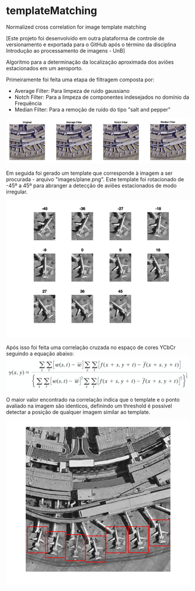 # templateMatching
Normalized cross correlation for image template matching

[Este projeto foi desenvolvido em outra plataforma de controle de versionamento e exportada para o GitHub após o término da disciplina Introdução ao processamento de imagens - UnB]

Algoritmo para a determinação da localização aproximada dos aviões estacionados em um aeroporto.

Primeiramente foi feita uma etapa de filtragem composta por:
+ Average Filter: Para limpeza de ruido gaussiano
+ Notch Filter: Para a limpeza de componentes indesejados no domínio da Frequência
+ Median Filter: Para a remoção de ruído do tipo "salt and pepper"

![denoising](images/denoising.png?raw=true)

Em seguida foi gerado um template que corresponde à imagem a ser procurada - arquivo "images/plane.png". Este template foi rotacionado de -45º a 45º para abranger a detecção de aviões estacionados de modo irregular.

![rotate](images/rotate.png?raw=true)

Após isso foi feita uma correlação cruzada no espaço de cores YCbCr seguindo a equação abaixo:
![equation](images/equation.png?raw=true)


O maior valor encontrado na correlação indica que o template e o ponto avaliado na imagem são identicos, definindo um threshold é possível detectar a posição de qualquer imagem similar ao template.

![result](images/result.png?raw=true)

